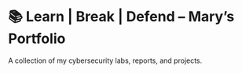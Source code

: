 # 📚 Learn | Break | Defend – Mary’s Portfolio
A collection of my cybersecurity labs, reports, and projects.
